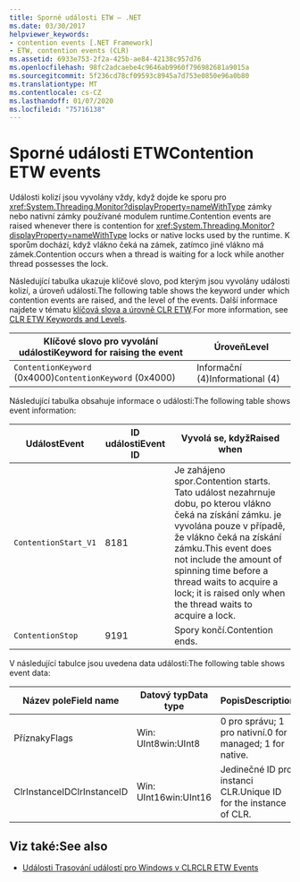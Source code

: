 ```yaml
---
title: Sporné události ETW – .NET
ms.date: 03/30/2017
helpviewer_keywords:
- contention events [.NET Framework]
- ETW, contention events (CLR)
ms.assetid: 6933e753-2f2a-425b-ae84-42138c957d76
ms.openlocfilehash: 98fc2adcaebe4c9646ab9960f796982681a9015a
ms.sourcegitcommit: 5f236cd78cf09593c8945a7d753e0850e96a0b80
ms.translationtype: MT
ms.contentlocale: cs-CZ
ms.lasthandoff: 01/07/2020
ms.locfileid: "75716138"
---
```

# <a name="contention-etw-events"></a><span data-ttu-id="a2795-102">Sporné události ETW</span><span class="sxs-lookup"><span data-stu-id="a2795-102">Contention ETW events</span></span>

<span data-ttu-id="a2795-103">Události kolizí jsou vyvolány vždy, když dojde ke sporu pro <xref:System.Threading.Monitor?displayProperty=nameWithType> zámky nebo nativní zámky používané modulem runtime.</span><span class="sxs-lookup"><span data-stu-id="a2795-103">Contention events are raised whenever there is contention for <xref:System.Threading.Monitor?displayProperty=nameWithType> locks or native locks used by the runtime.</span></span> <span data-ttu-id="a2795-104">K sporům dochází, když vlákno čeká na zámek, zatímco jiné vlákno má zámek.</span><span class="sxs-lookup"><span data-stu-id="a2795-104">Contention occurs when a thread is waiting for a lock while another thread possesses the lock.</span></span>

<span data-ttu-id="a2795-105">Následující tabulka ukazuje klíčové slovo, pod kterým jsou vyvolány události kolizí, a úroveň událostí.</span><span class="sxs-lookup"><span data-stu-id="a2795-105">The following table shows the keyword under which contention events are raised, and the level of the events.</span></span> <span data-ttu-id="a2795-106">Další informace najdete v tématu [klíčová slova a úrovně CLR ETW](clr-etw-keywords-and-levels.md).</span><span class="sxs-lookup"><span data-stu-id="a2795-106">For more information, see [CLR ETW Keywords and Levels](clr-etw-keywords-and-levels.md).</span></span>

|<span data-ttu-id="a2795-107">Klíčové slovo pro vyvolání události</span><span class="sxs-lookup"><span data-stu-id="a2795-107">Keyword for raising the event</span></span>|<span data-ttu-id="a2795-108">Úroveň</span><span class="sxs-lookup"><span data-stu-id="a2795-108">Level</span></span>|
|-----------------------------------|-----------|
|<span data-ttu-id="a2795-109">`ContentionKeyword` (0x4000)</span><span class="sxs-lookup"><span data-stu-id="a2795-109">`ContentionKeyword` (0x4000)</span></span>|<span data-ttu-id="a2795-110">Informační (4)</span><span class="sxs-lookup"><span data-stu-id="a2795-110">Informational (4)</span></span>|

<span data-ttu-id="a2795-111">Následující tabulka obsahuje informace o události:</span><span class="sxs-lookup"><span data-stu-id="a2795-111">The following table shows event information:</span></span>

|<span data-ttu-id="a2795-112">Událost</span><span class="sxs-lookup"><span data-stu-id="a2795-112">Event</span></span>|<span data-ttu-id="a2795-113">ID události</span><span class="sxs-lookup"><span data-stu-id="a2795-113">Event ID</span></span>|<span data-ttu-id="a2795-114">Vyvolá se, když</span><span class="sxs-lookup"><span data-stu-id="a2795-114">Raised when</span></span>|
|-----------|--------------|-----------------|
|`ContentionStart_V1`|<span data-ttu-id="a2795-115">81</span><span class="sxs-lookup"><span data-stu-id="a2795-115">81</span></span>|<span data-ttu-id="a2795-116">Je zahájeno spor.</span><span class="sxs-lookup"><span data-stu-id="a2795-116">Contention starts.</span></span> <span data-ttu-id="a2795-117">Tato událost nezahrnuje dobu, po kterou vlákno čeká na získání zámku. je vyvolána pouze v případě, že vlákno čeká na získání zámku.</span><span class="sxs-lookup"><span data-stu-id="a2795-117">This event does not include the amount of spinning time before a thread waits to acquire a lock; it is raised only when the thread waits to acquire a lock.</span></span>|
|`ContentionStop`|<span data-ttu-id="a2795-118">91</span><span class="sxs-lookup"><span data-stu-id="a2795-118">91</span></span>|<span data-ttu-id="a2795-119">Spory končí.</span><span class="sxs-lookup"><span data-stu-id="a2795-119">Contention ends.</span></span>|

<span data-ttu-id="a2795-120">V následující tabulce jsou uvedena data události:</span><span class="sxs-lookup"><span data-stu-id="a2795-120">The following table shows event data:</span></span>

|<span data-ttu-id="a2795-121">Název pole</span><span class="sxs-lookup"><span data-stu-id="a2795-121">Field name</span></span>|<span data-ttu-id="a2795-122">Datový typ</span><span class="sxs-lookup"><span data-stu-id="a2795-122">Data type</span></span>|<span data-ttu-id="a2795-123">Popis</span><span class="sxs-lookup"><span data-stu-id="a2795-123">Description</span></span>|
|----------------|---------------|-----------------|
|<span data-ttu-id="a2795-124">Příznaky</span><span class="sxs-lookup"><span data-stu-id="a2795-124">Flags</span></span>|<span data-ttu-id="a2795-125">Win: UInt8</span><span class="sxs-lookup"><span data-stu-id="a2795-125">win:UInt8</span></span>|<span data-ttu-id="a2795-126">0 pro správu; 1 pro nativní.</span><span class="sxs-lookup"><span data-stu-id="a2795-126">0 for managed; 1 for native.</span></span>|
|<span data-ttu-id="a2795-127">ClrInstanceID</span><span class="sxs-lookup"><span data-stu-id="a2795-127">ClrInstanceID</span></span>|<span data-ttu-id="a2795-128">Win: UInt16</span><span class="sxs-lookup"><span data-stu-id="a2795-128">win:UInt16</span></span>|<span data-ttu-id="a2795-129">Jedinečné ID pro instanci CLR.</span><span class="sxs-lookup"><span data-stu-id="a2795-129">Unique ID for the instance of CLR.</span></span>|

## <a name="see-also"></a><span data-ttu-id="a2795-130">Viz také:</span><span class="sxs-lookup"><span data-stu-id="a2795-130">See also</span></span>

- [<span data-ttu-id="a2795-131">Události Trasování událostí pro Windows v CLR</span><span class="sxs-lookup"><span data-stu-id="a2795-131">CLR ETW Events</span></span>](clr-etw-events.md)
